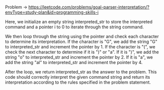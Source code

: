 Problem -> <https://leetcode.com/problems/goal-parser-interpretation/?envType=study-plan&id=programming-skills-i>

Here, we initialize an empty string interpreted_str to store the interpreted command and a pointer i to 0 to iterate through the string command.

We then loop through the string using the pointer and check each character to determine its interpretation. If the character is "G", we add the string "G" to interpreted_str and increment the pointer by 1. If the character is "(", we check the next character to determine if it is ")" or "a". If it is ")", we add the string "o" to interpreted_str and increment the pointer by 2. If it is "a", we add the string "al" to interpreted_str and increment the pointer by 4.

After the loop, we return interpreted_str as the answer to the problem. This code should correctly interpret the given command string and return its interpretation according to the rules specified in the problem statement.
